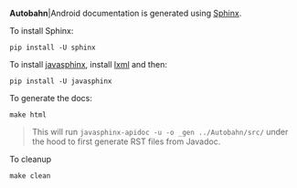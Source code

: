 **Autobahn**|Android documentation is generated using [Sphinx](http://sphinx-doc.org/).

To install Sphinx:

	pip install -U sphinx

To install [javasphinx](http://bronto.github.io/javasphinx/), install [lxml](https://pypi.python.org/pypi/lxml/) and then:
 
	pip install -U javasphinx

To generate the docs:

	make html

> This will run `javasphinx-apidoc -u -o _gen ../Autobahn/src/` under the hood to first generate RST files from Javadoc.
> 

To cleanup

	make clean
